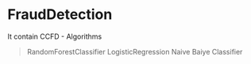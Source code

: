 # FraudDetection
It contain CCFD - Algorithms
>RandomForestClassifier
>LogisticRegression
>Naive Baiye Classifier
